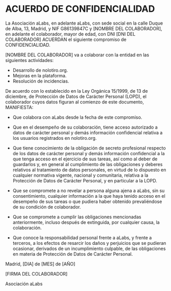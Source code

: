# ACUERDO DE CONFIDENCIALIDAD

La Asociación aLabs, en adelante aLabs, con sede social en la calle Duque de
Alba, 13, Madrid, y NIF G86139847C y [NOMBRE DEL COLABORADOR], en adelante el
colaborador, mayor de edad, con DNI [DNI DEL COLABORADOR] ACUERDAN el siguiente
compromiso de CONFIDENCIALIDAD.

[NOMBRE DEL COLABORADOR] va a colaborar con la entidad en las siguientes actividades:

* Desarrollo de nolotiro.org.
* Mejoras en la plataforma.
* Resolución de incidencias.

De acuerdo con lo establecido en la Ley Orgánica 15/1999, de 13 de diciembre, de
Protección de Datos de Carácter Personal (LOPD), el colaborador cuyos datos
figuran al comienzo de este documento, MANIFIESTA:

* Que colabora con aLabs desde la fecha de este compromiso.

* Que en el desempeño de su colaboración, tiene acceso autorizado a datos de
  carácter personal y demás información confidencial relativa a los usuarios
  registrados en nolotiro.org.

* Que tiene conocimiento de la obligación de secreto profesional respecto de los
  datos de carácter personal y demás información confidencial a la que tenga
  acceso en el ejercicio de sus tareas, así como al deber de guardarlos y, en
  general al cumplimiento de las obligaciones y deberes relativos al tratamiento
  de datos personales, en virtud de lo dispuesto en cualquier normativa vigente,
  nacional y comunitaria, relativa a la Protección de Datos de Carácter
  Personal, y en particular a la LOPD.

* Que se compromete a no revelar a persona alguna ajena a aLabs, sin su
  consentimiento, cualquier información a la que haya tenido acceso en el
  desempeño de sus tareas o que pudiera haber obtenido prevaliéndose de su
  condición de colaborador.

* Que se compromete a cumplir las obligaciones mencionadas anteriormente,
  incluso después de extinguida, por cualquier causa, la colaboración.

* Que conoce la responsabilidad personal frente a aLabs, y frente a terceros, a
  los efectos de resarcir los daños y perjuicios que se pudieran ocasionar,
  derivados de un incumplimiento culpable, de las obligaciones en materia de
  Protección de Datos de Carácter Personal.

Madrid, [DIA] de [MES] de [AÑO]

[FIRMA DEL COLABORADOR]

Asociación aLabs
